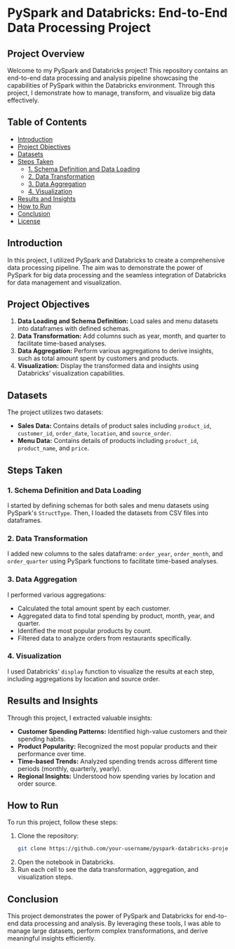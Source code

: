 # PySpark and Databricks: End-to-End Data Processing Project

## Project Overview

Welcome to my PySpark and Databricks project! This repository contains an end-to-end data processing and analysis pipeline showcasing the capabilities of PySpark within the Databricks environment. Through this project, I demonstrate how to manage, transform, and visualize big data effectively.

## Table of Contents

- [Introduction](#introduction)
- [Project Objectives](#project-objectives)
- [Datasets](#datasets)
- [Steps Taken](#steps-taken)
  - [1. Schema Definition and Data Loading](#1-schema-definition-and-data-loading)
  - [2. Data Transformation](#2-data-transformation)
  - [3. Data Aggregation](#3-data-aggregation)
  - [4. Visualization](#4-visualization)
- [Results and Insights](#results-and-insights)
- [How to Run](#how-to-run)
- [Conclusion](#conclusion)
- [License](#license)

## Introduction

In this project, I utilized PySpark and Databricks to create a comprehensive data processing pipeline. The aim was to demonstrate the power of PySpark for big data processing and the seamless integration of Databricks for data management and visualization.

## Project Objectives

1. **Data Loading and Schema Definition:** Load sales and menu datasets into dataframes with defined schemas.
2. **Data Transformation:** Add columns such as year, month, and quarter to facilitate time-based analyses.
3. **Data Aggregation:** Perform various aggregations to derive insights, such as total amount spent by customers and products.
4. **Visualization:** Display the transformed data and insights using Databricks' visualization capabilities.

## Datasets

The project utilizes two datasets:
- **Sales Data:** Contains details of product sales including `product_id`, `customer_id`, `order_date`, `location`, and `source_order`.
- **Menu Data:** Contains details of products including `product_id`, `product_name`, and `price`.

## Steps Taken

### 1. Schema Definition and Data Loading

I started by defining schemas for both sales and menu datasets using PySpark's `StructType`. Then, I loaded the datasets from CSV files into dataframes.

### 2. Data Transformation

I added new columns to the sales dataframe: `order_year`, `order_month`, and `order_quarter` using PySpark functions to facilitate time-based analyses.

### 3. Data Aggregation

I performed various aggregations:
- Calculated the total amount spent by each customer.
- Aggregated data to find total spending by product, month, year, and quarter.
- Identified the most popular products by count.
- Filtered data to analyze orders from restaurants specifically.

### 4. Visualization

I used Databricks' `display` function to visualize the results at each step, including aggregations by location and source order.

## Results and Insights

Through this project, I extracted valuable insights:
- **Customer Spending Patterns:** Identified high-value customers and their spending habits.
- **Product Popularity:** Recognized the most popular products and their performance over time.
- **Time-based Trends:** Analyzed spending trends across different time periods (monthly, quarterly, yearly).
- **Regional Insights:** Understood how spending varies by location and order source.

## How to Run

To run this project, follow these steps:
1. Clone the repository:
   ```bash
   git clone https://github.com/your-username/pyspark-databricks-project.git
   ```
2. Open the notebook in Databricks.
3. Run each cell to see the data transformation, aggregation, and visualization steps.

## Conclusion

This project demonstrates the power of PySpark and Databricks for end-to-end data processing and analysis. By leveraging these tools, I was able to manage large datasets, perform complex transformations, and derive meaningful insights efficiently.
